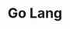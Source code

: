 ---
extends: _layouts.tag
title: Go Lang
description: A collection of Articles that are about Go Lang
---